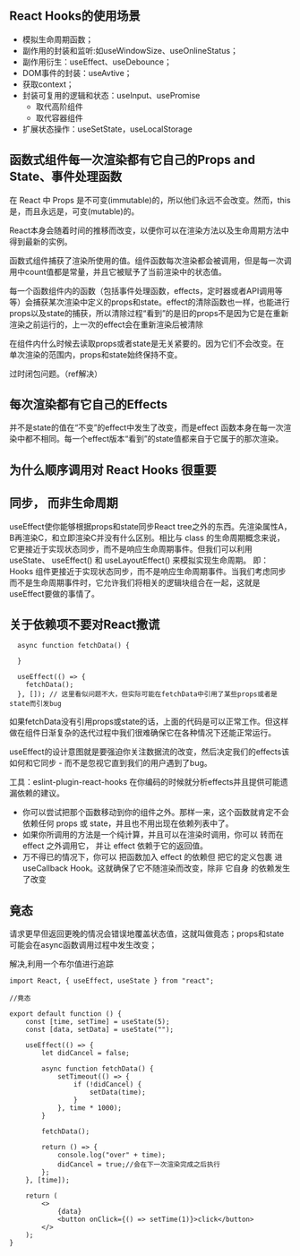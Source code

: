 ## React Hooks的使用场景

* 模拟生命周期函数；
* 副作用的封装和监听:如useWindowSize、useOnlineStatus；
* 副作用衍生：useEffect、useDebounce；
* DOM事件的封装：useAvtive；
* 获取context；
* 封装可复用的逻辑和状态：useInput、usePromise
    * 取代高阶组件
    * 取代容器组件
* 扩展状态操作：useSetState，useLocalStorage 

## 函数式组件每一次渲染都有它自己的Props and State、事件处理函数

在 React 中 Props 是不可变(immutable)的，所以他们永远不会改变。然而，this是，而且永远是，可变(mutable)的。

React本身会随着时间的推移而改变，以便你可以在渲染方法以及生命周期方法中得到最新的实例。

函数式组件捕获了渲染所使用的值。组件函数每次渲染都会被调用，但是每一次调用中count值都是常量，并且它被赋予了当前渲染中的状态值。

每一个函数组件内的函数（包括事件处理函数，effects，定时器或者API调用等等）会捕获某次渲染中定义的props和state。effect的清除函数也一样，也能进行props以及state的捕获，所以清除过程“看到”的是旧的props不是因为它是在重新渲染之前运行的，上一次的effect会在重新渲染后被清除

在组件内什么时候去读取props或者state是无关紧要的。因为它们不会改变。在单次渲染的范围内，props和state始终保持不变。

过时闭包问题。（ref解决）

## 每次渲染都有它自己的Effects
并不是state的值在“不变”的effect中发生了改变，而是effect 函数本身在每一次渲染中都不相同。每一个effect版本“看到”的state值都来自于它属于的那次渲染。

## 为什么顺序调用对 React Hooks 很重要

## 同步， 而非生命周期
useEffect使你能够根据props和state同步React tree之外的东西。先渲染属性A，B再渲染C，和立即渲染C并没有什么区别。相比与 class 的生命周期概念来说，它更接近于实现状态同步，而不是响应生命周期事件。但我们可以利用 useState、 useEffect() 和 useLayoutEffect() 来模拟实现生命周期。
即：Hooks 组件更接近于实现状态同步，而不是响应生命周期事件。当我们考虑同步而不是生命周期事件时，它允许我们将相关的逻辑块组合在一起，这就是useEffect要做的事情了。

## 关于依赖项不要对React撒谎
```
  async function fetchData() {
    
  }

  useEffect(() => {
    fetchData();
  }, []); // 这里看似问题不大，但实际可能在fetchData中引用了某些props或者是state而引发bug

```
如果fetchData没有引用props或state的话，上面的代码是可以正常工作。但这样做在组件日渐复杂的迭代过程中我们很难确保它在各种情况下还能正常运行。

useEffect的设计意图就是要强迫你关注数据流的改变，然后决定我们的effects该如何和它同步 - 而不是忽视它直到我们的用户遇到了bug。

工具：eslint-plugin-react-hooks 在你编码的时候就分析effects并且提供可能遗漏依赖的建议。

* 你可以尝试把那个函数移动到你的组件之外。那样一来，这个函数就肯定不会依赖任何 props 或 state，并且也不用出现在依赖列表中了。
* 如果你所调用的方法是一个纯计算，并且可以在渲染时调用，你可以 转而在 effect 之外调用它， 并让 effect 依赖于它的返回值。
* 万不得已的情况下，你可以 把函数加入 effect 的依赖但 把它的定义包裹 进 useCallback Hook。这就确保了它不随渲染而改变，除非 它自身 的依赖发生了改变

## 竟态
请求更早但返回更晚的情况会错误地覆盖状态值，这就叫做竟态；props和state可能会在async函数调用过程中发生改变；

解决,利用一个布尔值进行追踪
```
import React, { useEffect, useState } from "react";

//竟态

export default function () {
	const [time, setTime] = useState(5);
	const [data, setData] = useState("");

	useEffect(() => {
		let didCancel = false;

		async function fetchData() {
			setTimeout(() => {
				if (!didCancel) {
					setData(time);
				}
			}, time * 1000);
		}

		fetchData();

		return () => {
			console.log("over" + time);
			didCancel = true;//会在下一次渲染完成之后执行 
		};
	}, [time]);

	return (
		<>
			{data}
			<button onClick={() => setTime(1)}>click</button>
		</>
	);
}

```
